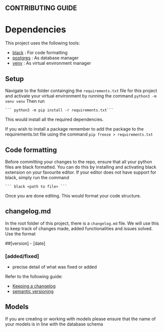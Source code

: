 ## CONTRIBUTING GUIDE

# Dependencies

This project uses the following tools:

- [black](https://black.readthedocs.io/en/stable/) : For code formatting 
- [postgres]() : As database manager
- [venv]() : As virtual environment manager

## Setup

Navigate to the folder containging the `requirements.txt` file for this project and activate your virtual environment by running the command
	```python3 -m venv venv```
Then run

	``` python3 -m pip install -r requirements.txt```

This would install all the required dependencies.

If you wish to install a package remember to add the package to the requirements.txt file using the command `pip freeze > requirements.txt`  

## Code formatting

Before committing your changes to the repo, ensure that all your python files are black formatted. You can do this by installing and activating black extension on your favourite editor. If your editor does not have support for black, simply run the command
	
	``` black <path to file> ```

Once you are done editing. This would format your code structure.

## changelog.md

In the root folder of this project, there is a `changelog.md` file. We will use this to keep track of changes made, added functionalities and issues solved. Use the format

##[version] - [date]

### [added/fixed]
- precise detail of what was fixed or added

Refer to the following guide:
- [Keeping a changelog](https://keepachangelog.com/en/1.0.0/)
- [semantic versioning]((https://semver.org/spec/v2.0.0.html))
## Models

If you are creating or working with models please ensure that the name of your models is in line with the database schema
